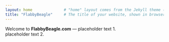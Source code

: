 ```yaml
---
layout: home              # "home" layout comes from the Jekyll theme (minima). It lists your blog posts.
title: "FlabbyBeagle"     # The title of your website, shown in browser tab + site header.
---
```


<!-- # Welcome message on homepage -->
Welcome to **FlabbyBeagle.com** — placeholder text 1.  
placeholder text 2.

<!-- # 👉 Any new posts you add to the `_posts/` folder will automatically show up below this text. -->

